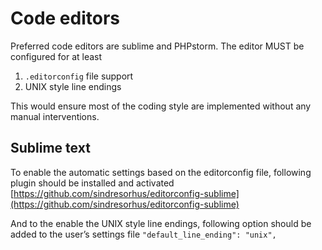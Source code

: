 # Code editors

Preferred code editors are sublime and PHPstorm. The editor MUST be configured for at least

1. `.editorconfig` file support
1. UNIX style line endings

This would ensure most of the coding style are implemented without any manual interventions.

## Sublime text
To enable the automatic settings based on the editorconfig file, following plugin should be installed and activated
[https://github.com/sindresorhus/editorconfig-sublime](https://github.com/sindresorhus/editorconfig-sublime)

And to the enable the UNIX style line endings, following option should be added to the user’s settings file
`"default_line_ending": "unix",`
